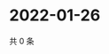 # 2022-01-26

共 0 条

<!-- BEGIN WEIBO -->
<!-- 最后更新时间 Wed Jan 26 2022 13:10:25 GMT+0800 (China Standard Time) -->

<!-- END WEIBO -->
